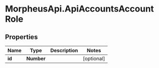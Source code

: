 # MorpheusApi.ApiAccountsAccountRole

## Properties

Name | Type | Description | Notes
------------ | ------------- | ------------- | -------------
**id** | **Number** |  | [optional] 


